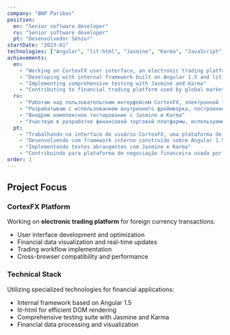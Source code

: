 ```yaml
---
company: "BNP Paribas"
position:
  en: "Senior software developer"
  ru: "Senior software developer"
  pt: "Desenvolvedor Sênior"
startDate: "2023-01"
technologies: ["Angular", "lit-html", "Jasmine", "Karma", "JavaScript", "TypeScript"]
achievements:
  en:
    - "Working on CortexFX user interface, an electronic trading platform for foreign currency transactions"
    - "Developing with internal framework built on Angular 1.5 and lit-html"
    - "Implementing comprehensive testing with Jasmine and Karma"
    - "Contributing to financial trading platform used by global markets"
  ru:
    - "Работаю над пользовательским интерфейсом CortexFX, электронной торговой платформой для операций с иностранными валютами"
    - "Разрабатываю с использованием внутреннего фреймворка, построенного на Angular 1.5 и lit-html"
    - "Внедряю комплексное тестирование с Jasmine и Karma"
    - "Участвую в разработке финансовой торговой платформы, используемой глобальными рынками"
  pt:
    - "Trabalhando na interface de usuário CortexFX, uma plataforma de negociação eletrônica para transações em moeda estrangeira"
    - "Desenvolvendo com framework interno construído sobre Angular 1.5 e lit-html"
    - "Implementando testes abrangentes com Jasmine e Karma"
    - "Contribuindo para plataforma de negociação financeira usada por mercados globais"
order: 1
---
```


## Project Focus

### CortexFX Platform
Working on **electronic trading platform** for foreign currency transactions:
- User interface development and optimization
- Financial data visualization and real-time updates
- Trading workflow implementation
- Cross-browser compatibility and performance

### Technical Stack
Utilizing specialized technologies for financial applications:
- Internal framework based on Angular 1.5
- lit-html for efficient DOM rendering
- Comprehensive testing suite with Jasmine and Karma
- Financial data processing and visualization